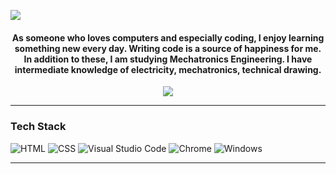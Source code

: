 <!--
<h2 align='center'><samp><strong>Hey, I'm Aykut 👋.</strong></samp></h2>
<h3 align='center'><strong><a href="http://aykut.codes" target="_blank">Personal Website 🌐</a></strong></h3>
<p align='center'><strong>Software developer | Web - JavaScript Developer | Industrial Automation Technologist</strong></p> <br> -->

![](banner.png)

<!-- ![Profile views](https://gpvc.arturio.dev/aykutkorkmaz1) -->

<h4 align='center'>As someone who loves computers and especially coding, I enjoy learning something new every day. Writing code is a source of happiness for me. In addition to these, I am studying Mechatronics Engineering. I have intermediate knowledge of electricity, mechatronics, technical drawing.</h2>
<p align="center">
<a href="https://www.linkedin.com/in/emre-oz/">
    <img align="center" src="https://img.shields.io/badge/LinkedIn-181818?style=flat-square&logo=linkedin"/>
</a>
</p>
<!--
🚩 **Highlights:** <br>
<a><img src='https://raw.githubusercontent.com/acervenky/animated-github-badges/master/assets/acbadge.gif' width='25' height='25'/></a> 
<a><img src='https://raw.githubusercontent.com/acervenky/animated-github-badges/master/assets/pro.gif' width='25' height='25'/></a> -->
<hr>

### **Tech Stack** <br>

![HTML](https://img.shields.io/badge/HTML-181818?style=flat&logo=html5)
![CSS](https://img.shields.io/badge/CSS-181818?style=flat&logo=css3)
![Visual Studio Code](https://img.shields.io/badge/VSCode-181818?style=flat&logo=visual-studio-code)
![Chrome](https://img.shields.io/badge/Chrome-181818?style=flat&logo=googlechrome)
![Windows](https://img.shields.io/badge/Windows-181818?style=flat&logo=windows)

<hr>
